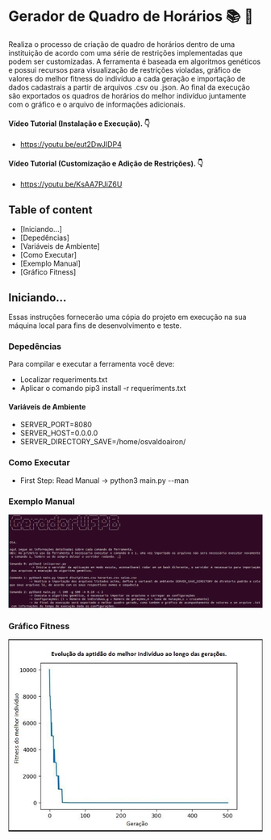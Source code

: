 <!--
Copyright (c) 2020 Osvaldo Airon

Permission is hereby granted, free of charge, to any person obtaining a copy
of this software and associated documentation files (the "Software"), to deal
in the Software without restriction, including without limitation the rights
to use, copy, modify, merge, publish, distribute, sublicense, and/or sell
copies of the Software, and to permit persons to whom the Software is
furnished to do so, subject to the following conditions:

The above copyright notice and this permission notice shall be included in all
copies or substantial portions of the Software.

THE SOFTWARE IS PROVIDED "AS IS", WITHOUT WARRANTY OF ANY KIND, EXPRESS OR
IMPLIED, INCLUDING BUT NOT LIMITED TO THE WARRANTIES OF MERCHANTABILITY,
FITNESS FOR A PARTICULAR PURPOSE AND NONINFRINGEMENT. IN NO EVENT SHALL THE
AUTHORS OR COPYRIGHT HOLDERS BE LIABLE FOR ANY CLAIM, DAMAGES OR OTHER
LIABILITY, WHETHER IN AN ACTION OF CONTRACT, TORT OR OTHERWISE, ARISING FROM,
OUT OF OR IN CONNECTION WITH THE SOFTWARE OR THE USE OR OTHER DEALINGS IN THE
SOFTWARE.
-->
Gerador de Quadro de Horários :books: :school:
====
<p> 
    Realiza o processo de criação de quadro de horários dentro de uma instituição de acordo com uma série de restrições implementadas que podem ser customizadas. A ferramenta é baseada em algoritmos genéticos e possui recursos para visualização de restrições violadas, gráfico de valores do melhor fitness do indivíduo a cada geração e importação de dados cadastrais a partir de arquivos .csv ou .json. Ao final da execução são exportados os quadros de horários do melhor indivíduo juntamente com o gráfico e o arquivo de informações adicionais.      
</p>

#### Vídeo Tutorial (Instalação e Execução). :point_down:

* https://youtu.be/eut2DwJIDP4

#### Vídeo Tutorial (Customização e Adição de Restrições). :point_down:

* https://youtu.be/KsAA7PJiZ6U

## Table of content
- [Iniciando...]
- [Depedências]
- [Variáveis de Ambiente]
- [Como Executar]
- [Exemplo Manual]
- [Gráfico Fitness]

## Iniciando...

Essas instruções fornecerão uma cópia do projeto em execução na sua máquina local para fins de desenvolvimento e teste.

### Depedências

Para compilar e executar a ferramenta você deve:

- Localizar requeriments.txt 
- Aplicar o comando pip3 install -r requeriments.txt

#### Variáveis de Ambiente

- SERVER_PORT=8080
- SERVER_HOST=0.0.0.0
- SERVER_DIRECTORY_SAVE=/home/osvaldoairon/


### Como Executar

  * First Step: Read Manual
         -> python3 main.py --man
         
### Exemplo Manual
![Screenshot](example_manual.png 'Manual')

### Gráfico Fitness

![Screenshot](grafico.jpg 'Gráfico')


